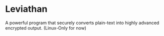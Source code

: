 # Leviathan
A powerful program that securely converts plain-text into highly advanced encrypted output. (Linux-Only for now)

